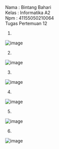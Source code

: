 Nama : Bintang Bahari <br>
Kelas : Informatika A2 <br>
Npm : 41155050210064 <br>
Tugas Pertemuan 12 <br>
1. <br>
 ![image](https://github.com/user-attachments/assets/11a63dfb-b787-4f21-a6ab-80c86058837d)

2. <br>
 ![image](https://github.com/user-attachments/assets/b79f1517-e39f-4440-be4b-3d42c991d981)

3. <br>
 ![image](https://github.com/user-attachments/assets/80c4a701-7970-4eff-bce8-10d1c5d637f3)

4. <br>
 ![image](https://github.com/user-attachments/assets/a0e5c41e-80d0-4551-864e-039312feeb10)

5. <br>
 ![image](https://github.com/user-attachments/assets/918636cd-4967-40e5-9272-5082c65d126c)

6. <br>
![image](https://github.com/user-attachments/assets/da5ee251-0abd-41d1-881f-8ce015531d9d)

 

